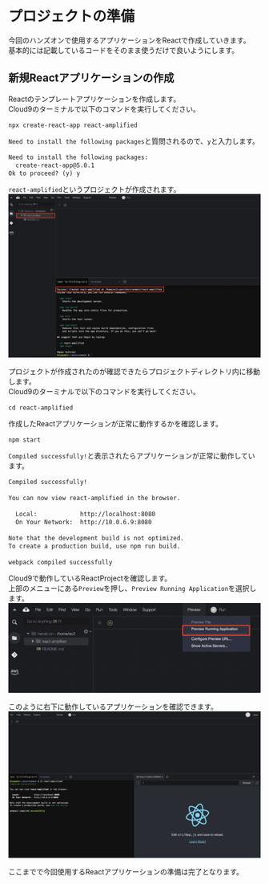 # プロジェクトの準備
今回のハンズオンで使用するアプリケーションをReactで作成していきます。  
基本的には記載しているコードをそのまま使うだけで良いようにします。  

## 新規Reactアプリケーションの作成
Reactのテンプレートアプリケーションを作成します。  
Cloud9のターミナルで以下のコマンドを実行してください。 

```
npx create-react-app react-amplified
```

`Need to install the following packages`と質問されるので、`y`と入力します。  
```
Need to install the following packages:
  create-react-app@5.0.1
Ok to proceed? (y) y
```

`react-amplified`というプロジェクトが作成されます。    
![handson_1](./img/handson_1.png)

プロジェクトが作成されたのが確認できたらプロジェクトディレクトリ内に移動します。  
Cloud9のターミナルで以下のコマンドを実行してください。 
```
cd react-amplified
```

作成したReactアプリケーションが正常に動作するかを確認します。  
```
npm start
```

`Compiled successfully!`と表示されたらアプリケーションが正常に動作しています。  
```
Compiled successfully!

You can now view react-amplified in the browser.

  Local:            http://localhost:8080
  On Your Network:  http://10.0.6.9:8080

Note that the development build is not optimized.
To create a production build, use npm run build.

webpack compiled successfully
```

Cloud9で動作しているReactProjectを確認します。  
上部のメニューにある`Preview`を押し、`Preview Running Application`を選択します。  
![handson_2](./img/handson_2.png)

このように右下に動作しているアプリケーションを確認できます。  
![handson_3](./img/handson_3.png)

ここまでで今回使用するReactアプリケーションの準備は完了となります。  